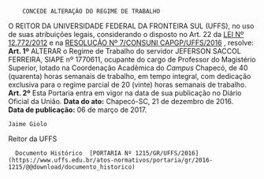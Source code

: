        CONCEDE ALTERAÇÃO DO REGIME DE TRABALHO  

 O REITOR DA UNIVERSIDADE FEDERAL DA FRONTEIRA SUL (UFFS), no uso de suas atribuições legais, considerando o disposto no Art. 22 da [LEI Nº 12.772/2012](http://www.planalto.gov.br/ccivil_03/_ato2011-2014/2012/lei/l12772.htm)  e na [RESOLUÇÃO Nº 7/CONSUNI CAPGP/UFFS/2016](https://www.uffs.edu.br/atos-normativos/resolucao/consunicapgp/2016-0007)  , resolve:   **Art. 1º** ALTERAR o Regime de Trabalho do servidor JEFERSON SACCOL FERREIRA, SIAPE nº 1770611, ocupante do cargo de Professor do Magistério Superior, lotado na Coordenação Acadêmica do *Campus* Chapecó, de 40 (quarenta) horas semanais de trabalho, em tempo integral, com dedicação exclusiva para o regime parcial de 20 (vinte) horas semanais de trabalho.   **Art. 2º** Esta Portaria entra em vigor na data de sua publicação no Diário Oficial da União.      **Data do ato:** Chapecó-SC, 21 de dezembro de 2016.   
 **Data de publicação:**  06 de março de 2017. 

    Jaime Giolo   
 Reitor da UFFS 

      Documento Histórico  [PORTARIA Nº 1215/GR/UFFS/2016](https://www.uffs.edu.br/atos-normativos/portaria/gr/2016-1215/@@download/documento_historico)     
      